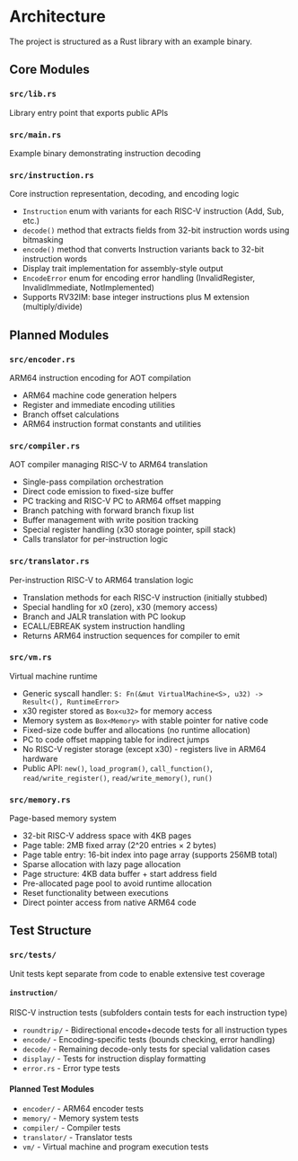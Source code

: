 # Architecture

The project is structured as a Rust library with an example binary.

## Core Modules

### `src/lib.rs`
Library entry point that exports public APIs

### `src/main.rs`
Example binary demonstrating instruction decoding

### `src/instruction.rs`
Core instruction representation, decoding, and encoding logic
- `Instruction` enum with variants for each RISC-V instruction (Add, Sub, etc.)
- `decode()` method that extracts fields from 32-bit instruction words using bitmasking
- `encode()` method that converts Instruction variants back to 32-bit instruction words
- Display trait implementation for assembly-style output
- `EncodeError` enum for encoding error handling (InvalidRegister, InvalidImmediate, NotImplemented)
- Supports RV32IM: base integer instructions plus M extension (multiply/divide)

## Planned Modules

### `src/encoder.rs`
ARM64 instruction encoding for AOT compilation
- ARM64 machine code generation helpers
- Register and immediate encoding utilities
- Branch offset calculations
- ARM64 instruction format constants and utilities

### `src/compiler.rs`
AOT compiler managing RISC-V to ARM64 translation
- Single-pass compilation orchestration
- Direct code emission to fixed-size buffer
- PC tracking and RISC-V PC to ARM64 offset mapping
- Branch patching with forward branch fixup list
- Buffer management with write position tracking
- Special register handling (x30 storage pointer, spill stack)
- Calls translator for per-instruction logic

### `src/translator.rs`
Per-instruction RISC-V to ARM64 translation logic
- Translation methods for each RISC-V instruction (initially stubbed)
- Special handling for x0 (zero), x30 (memory access)
- Branch and JALR translation with PC lookup
- ECALL/EBREAK system instruction handling
- Returns ARM64 instruction sequences for compiler to emit

### `src/vm.rs`
Virtual machine runtime
- Generic syscall handler: `S: Fn(&mut VirtualMachine<S>, u32) -> Result<(), RuntimeError>`
- x30 register stored as `Box<u32>` for memory access
- Memory system as `Box<Memory>` with stable pointer for native code
- Fixed-size code buffer and allocations (no runtime allocation)
- PC to code offset mapping table for indirect jumps
- No RISC-V register storage (except x30) - registers live in ARM64 hardware
- Public API: `new()`, `load_program()`, `call_function()`, `read/write_register()`, `read/write_memory()`, `run()`

### `src/memory.rs`
Page-based memory system
- 32-bit RISC-V address space with 4KB pages
- Page table: 2MB fixed array (2^20 entries × 2 bytes)
- Page table entry: 16-bit index into page array (supports 256MB total)
- Sparse allocation with lazy page allocation
- Page structure: 4KB data buffer + start address field
- Pre-allocated page pool to avoid runtime allocation
- Reset functionality between executions
- Direct pointer access from native ARM64 code

## Test Structure

### `src/tests/`
Unit tests kept separate from code to enable extensive test coverage

#### `instruction/`
RISC-V instruction tests (subfolders contain tests for each instruction type)
- `roundtrip/` - Bidirectional encode+decode tests for all instruction types
- `encode/` - Encoding-specific tests (bounds checking, error handling)
- `decode/` - Remaining decode-only tests for special validation cases
- `display/` - Tests for instruction display formatting
- `error.rs` - Error type tests

#### Planned Test Modules
- `encoder/` - ARM64 encoder tests
- `memory/` - Memory system tests
- `compiler/` - Compiler tests
- `translator/` - Translator tests
- `vm/` - Virtual machine and program execution tests